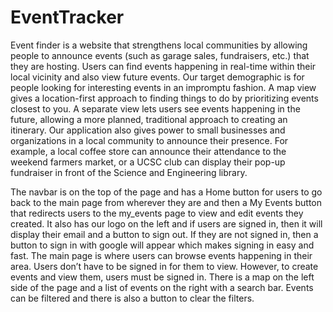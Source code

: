 # EventTracker

Event finder is a website that strengthens local communities by allowing people to announce events (such as garage sales, fundraisers, etc.) that they are hosting. Users can find events happening in real-time within their local vicinity and also view future events. Our target demographic is for people looking for interesting events in an impromptu fashion. A map view gives a location-first approach to finding things to do by prioritizing events closest to you. A separate view lets users see events happening in the future, allowing a more planned, traditional approach to creating an itinerary. Our application also gives power to small businesses and organizations in a local community to announce their presence. For example, a local coffee store can announce their attendance to the weekend farmers market, or a UCSC club can display their pop-up fundraiser in front of the Science and Engineering library. 

The navbar is on the top of the page and has a Home button for users to go back to the main page from wherever they are and then a My Events button that redirects users to the my_events page to view and edit events they created. It also has our logo on the left and if users are signed in, then it will display their email and a button to sign out. If they are not signed in, then a button to sign in with google will appear which makes signing in easy and fast. The main page is where users can browse events happening in their area. Users don’t have to be signed in for them to view. However, to create events and view them, users must be signed in. There is a map on the left side of the page and a list of events on the right with a search bar. Events can be filtered and there is also a button to clear the filters.  

